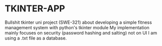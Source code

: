 # TKINTER-APP
Bullshit tkinter uni project (SWE-321) about developing a simple fitness management system with python's tkinter module
My implementation mainly focuses on security (password hashing and salting) not on UI
I am using a .txt file as a database.
